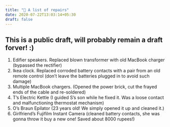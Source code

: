 ```yaml
---
title: "🌱 A list of repairs"
date: 2020-07-22T13:03:14+05:30
draft: false
---
```



## This is a public draft, will probably remain a draft forver! :)

1. Edifier speakers. Replaced blown transformer with old MacBook charger (bypassed the rectifier)
2. Ikea clock. Replaced corroded battery contacts with a pair from an old remote control (don’t leave the batteries plugged in to avoid such damage)
3. Multiple MacBook chargers. (Opened the power brick, cut the frayed ends of the cable and re-soldered)
4. T’s Electric Kettle (I guided S’s son while he fixed it. Was a loose contact and malfunctioning thermostat mechanism)
5. O’s Braun Epilator (23 years old! We simply opened it up and cleaned it.)
6. Girlfriend’s Fujifilm Instant Camera (cleaned battery contacts, she was gonna throw it buy a new one! Saved about 8000 rupees!)